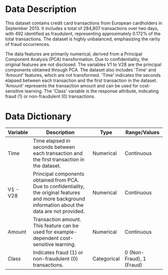 # Data Description

This dataset contains credit card transactions from European cardholders in September 2013. It includes a total of 284,807 transactions over two days, with 492 identified as fraudulent, representing approximately 0.172% of the total transactions. The dataset is highly unbalanced, emphasizing the rarity of fraud occurrences.

The data features are primarily numerical, derived from a Principal Component Analysis (PCA) transformation. Due to confidentiality, the original features are not disclosed. The variables V1 to V28 are the principal components obtained through PCA. The dataset also includes 'Time' and 'Amount' features, which are not transformed. 'Time' indicates the seconds elapsed between each transaction and the first transaction in the dataset. 'Amount' represents the transaction amount and can be used for cost-sensitive learning. The 'Class' variable is the response attribute, indicating fraud (1) or non-fraudulent (0) transactions.


# Data Dictionary

| Variable | Description | Type | Range/Values |
|----------|-------------|------|--------------|
| Time     | Time elapsed in seconds between each transaction and the first transaction in the dataset. | Numerical | Continuous |
| V1 - V28 | Principal components obtained from PCA. Due to confidentiality, the original features and more background information about the data are not provided. | Numerical | Continuous |
| Amount   | Transaction amount. This feature can be used for example-dependent cost-sensitive learning. | Numerical | Continuous |
| Class    | Indicates fraud (1) or non-fraudulent (0) transactions. | Categorical | 0 (Non-Fraud), 1 (Fraud) |

